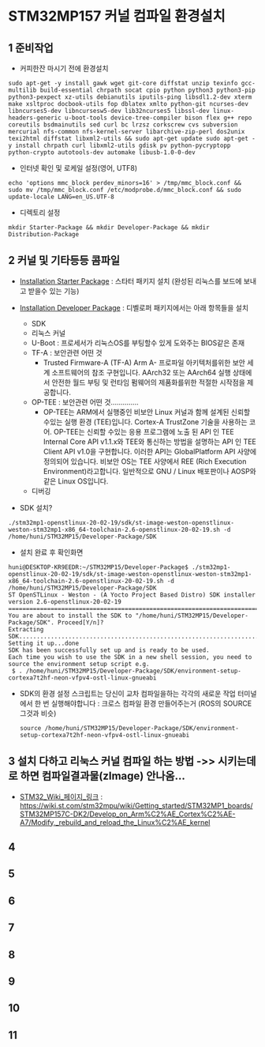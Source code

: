 # STM32MP157 커널 컴파일 환경설치



## 1 준비작업

- 커피한잔 마시기 전에 환경설치
```
sudo apt-get -y install gawk wget git-core diffstat unzip texinfo gcc-multilib build-essential chrpath socat cpio python python3 python3-pip python3-pexpect xz-utils debianutils iputils-ping libsdl1.2-dev xterm make xsltproc docbook-utils fop dblatex xmlto python-git ncurses-dev libncurses5-dev libncursesw5-dev lib32ncurses5 libssl-dev linux-headers-generic u-boot-tools device-tree-compiler bison flex g++ repo coreutils bsdmainutils sed curl bc lrzsz corkscrew cvs subversion mercurial nfs-common nfs-kernel-server libarchive-zip-perl dos2unix texi2html diffstat libxml2-utils && sudo apt-get update sudo apt-get -y install chrpath curl libxml2-utils gdisk pv python-pycryptopp python-crypto autotools-dev automake libusb-1.0-0-dev
```

- 인터넷 확인 및 로케일 설정(영어, UTF8)
```
echo 'options mmc_block perdev_minors=16' > /tmp/mmc_block.conf && sudo mv /tmp/mmc_block.conf /etc/modprobe.d/mmc_block.conf && sudo update-locale LANG=en_US.UTF-8
```

- 디렉토리 설정
```
mkdir Starter-Package && mkdir Developer-Package && mkdir Distribution-Package
```


## 2 커널 및 기타등등 콤파일
- [Installation Starter Package](https://wiki.st.com/stm32mpu/index.php/STM32MP15_Discovery_kits_-_Starter_Package) : 스타터 패키지 설치 (완성된 리눅스를 보드에 보내고 받을수 있는 기능)
- [Installation Developer Package](https://wiki.st.com/stm32mpu/index.php/STM32MP1_Developer_Package) : 디벨로퍼 패키지에서는 아래 항목들을 설치
  - SDK
  - 리눅스 커널
  - U-Boot : 프로세서가 리눅스OS를 부팅할수 있게 도와주는 BIOS같은 존재
  - TF-A : 보안관련 어떤 것 
    - Trusted Firmware-A (TF-A) Arm A- 프로파일 아키텍처를위한 보안 세계 소프트웨어의 참조 구현입니다. AArch32 또는 AArch64 실행 상태에서 안전한 월드 부팅 및 런타임 펌웨어의 제품화를위한 적절한 시작점을 제공합니다. 
  - OP-TEE : 보안관련 어떤 것..............
    - OP-TEE는 ARM에서 실행중인 비보안 Linux 커널과 함께 설계된 신뢰할 수있는 실행 환경 (TEE)입니다. Cortex-A TrustZone 기술을 사용하는 코어. OP-TEE는 신뢰할 수있는 응용 프로그램에 노출 된 API 인 TEE Internal Core API v1.1.x와 TEE와 통신하는 방법을 설명하는 API 인 TEE Client API v1.0을 구현합니다. 이러한 API는 GlobalPlatform API 사양에 정의되어 있습니다. 비보안 OS는 TEE 사양에서 REE (Rich Execution Environment)라고합니다. 일반적으로 GNU / Linux 배포판이나 AOSP와 같은 Linux OS입니다. 
  - 디버깅

- SDK 설치?
```
./stm32mp1-openstlinux-20-02-19/sdk/st-image-weston-openstlinux-weston-stm32mp1-x86_64-toolchain-2.6-openstlinux-20-02-19.sh -d /home/huni/STM32MP15/Developer-Package/SDK
```

- 설치 완료 후 확인화면
```
huni@DESKTOP-KR9EEDR:~/STM32MP15/Developer-Package$ ./stm32mp1-openstlinux-20-02-19/sdk/st-image-weston-openstlinux-weston-stm32mp1-x86_64-toolchain-2.6-openstlinux-20-02-19.sh -d /home/huni/STM32MP15/Developer-Package/SDK
ST OpenSTLinux - Weston - (A Yocto Project Based Distro) SDK installer version 2.6-openstlinux-20-02-19
=======================================================================================================
You are about to install the SDK to "/home/huni/STM32MP15/Developer-Package/SDK". Proceed[Y/n]?
Extracting SDK...................................................................................................................................................................done
Setting it up...done
SDK has been successfully set up and is ready to be used.
Each time you wish to use the SDK in a new shell session, you need to source the environment setup script e.g.
 $ . /home/huni/STM32MP15/Developer-Package/SDK/environment-setup-cortexa7t2hf-neon-vfpv4-ostl-linux-gnueabi
 ```

 - SDK의 환경 설정 스크립트는 당신이 교차 컴파일을하는 각각의 새로운 작업 터미널에서 한 번 실행해야합니다 : 크로스 컴파일 환경 만들어주는거 (ROS의 SOURCE 그것과 비슷)
    ```
    source /home/huni/STM32MP15/Developer-Package/SDK/environment-setup-cortexa7t2hf-neon-vfpv4-ostl-linux-gnueabi
    ```

 ## 3 설치 다하고 리눅스 커널 컴파일 하는 방법 ->> 시키는데로 하면 컴파일결과물(zImage) 안나옴... 
 - [STM32_Wiki_페이지_링크](https://wiki.st.com/stm32mpu/wiki/Getting_started/STM32MP1_boards/STM32MP157C-DK2/Develop_on_Arm%C2%AE_Cortex%C2%AE-A7/Modify,_rebuild_and_reload_the_Linux%C2%AE_kernel) : https://wiki.st.com/stm32mpu/wiki/Getting_started/STM32MP1_boards/STM32MP157C-DK2/Develop_on_Arm%C2%AE_Cortex%C2%AE-A7/Modify,_rebuild_and_reload_the_Linux%C2%AE_kernel
 
 ## 4
 ## 5
 ## 6
 ## 7
 ## 8
 ## 9
 ## 10
 ## 11